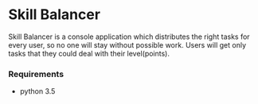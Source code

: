 # Skill Balancer
Skill Balancer is a console application which distributes the right tasks for every user, so no one will stay 
without possible work. Users will get only tasks that they could deal with their level(points).

### Requirements ####
- python 3.5
